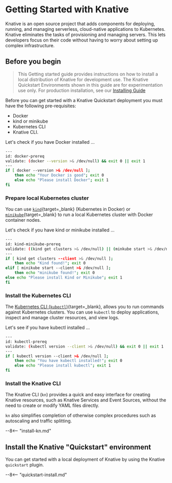 # Getting Started with Knative

Knative is an open source project that adds components for deploying, running, and managing serverless, cloud-native applications to Kubernetes. Knative eliminates the tasks of provisioning and managing servers. This lets developers focus on their code without having to worry about setting up complex infrastructure.

## Before you begin
> This Getting started guide provides instructions on how to install a local distribution of Knative for development use. The Knative Quickstart Environments shown in this guide are for experimentation use only. For production installation, see our [Installing Guide](../install/README.md)

Before you can get started with a Knative Quickstart deployment you must have the following pre-requisites: 
- Docker
- kind or minikube
- Kubernetes CLI
- Knative CLI.

Let's check if you have Docker installed ...

```bash
---
id: docker-prereq
validate: (docker --version >& /dev/null) && exit 0 || exit 1
---
if [ docker --version >& /dev/null ];
    then echo "Your Docker is good"; exit 0
    else echo "Please install Docker"; exit 1
fi
```

### Prepare local Kubernetes cluster

You can use [`kind`](https://kind.sigs.k8s.io/docs/user/quick-start){target=_blank} (Kubernetes in Docker) or [`minikube`](https://minikube.sigs.k8s.io/docs/start/){target=_blank} to run a local Kubernetes cluster with Docker container nodes.

Let's check if you have kind or minikube installed ...

```bash
---
id: kind-minikube-prereq
validate: ((kind get clusters >& /dev/null) || (minkube start >& /dev/null)) && exit 0 || exit 1
---
if [ kind get clusters --client >& /dev/null ];
    then echo "Kind found!"; exit 0
elif [ minikube start --client >& /dev/null ];
    then echo "minikube found!"; exit 0
else echo "Please install Kind or Minikube"; exit 1
fi
```

### Install the Kubernetes CLI

The [Kubernetes CLI (`kubectl`)](https://kubernetes.io/docs/tasks/tools/install-kubectl){target=_blank}, allows you to run commands against Kubernetes clusters. You can use `kubectl` to deploy applications, inspect and manage cluster resources, and view logs.

Let's see if you have kubectl installed ... 

```bash
---
id: kubectl-prereq
validate: (kubectl version --client >& /dev/null) && exit 0 || exit 1
---
if [ kubectl version --client >& /dev/null ];
    then echo "You have kubectl installed!"; exit 0
    else echo "Please install kubectl"; exit 1
fi
```

### Install the Knative CLI

The Knative CLI (`kn`) provides a quick and easy interface for creating Knative resources, such as Knative Services and Event Sources, without the need to create or modify YAML files directly.

`kn` also simplifies completion of otherwise complex procedures such as autoscaling and traffic splitting.

--8<-- "install-kn.md"

## Install the Knative "Quickstart" environment

You can get started with a local deployment of Knative by using the Knative `quickstart` plugin.

--8<-- "quickstart-install.md"
